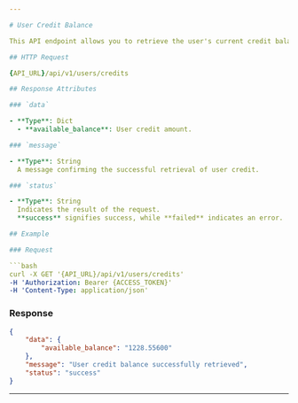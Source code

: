 ```yaml
---

# User Credit Balance

This API endpoint allows you to retrieve the user's current credit balance. The request requires authentication using a bearer token, which can be obtained from the login API.

## HTTP Request

{API_URL}/api/v1/users/credits

## Response Attributes

### `data`

- **Type**: Dict
  - **available_balance**: User credit amount.

### `message`

- **Type**: String
  A message confirming the successful retrieval of user credit.

### `status`

- **Type**: String
  Indicates the result of the request.
  **success** signifies success, while **failed** indicates an error.

## Example

### Request

```bash
curl -X GET '{API_URL}/api/v1/users/credits'
-H 'Authorization: Bearer {ACCESS_TOKEN}'
-H 'Content-Type: application/json'
```

### Response

```json
{
    "data": {
        "available_balance": "1228.55600"
    },
    "message": "User credit balance successfully retrieved",
    "status": "success"
}
```

---
```

